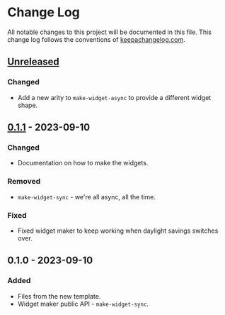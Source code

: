 # Change Log
All notable changes to this project will be documented in this file. This change log follows the conventions of [keepachangelog.com](http://keepachangelog.com/).

## [Unreleased]
### Changed
- Add a new arity to `make-widget-async` to provide a different widget shape.

## [0.1.1] - 2023-09-10
### Changed
- Documentation on how to make the widgets.

### Removed
- `make-widget-sync` - we're all async, all the time.

### Fixed
- Fixed widget maker to keep working when daylight savings switches over.

## 0.1.0 - 2023-09-10
### Added
- Files from the new template.
- Widget maker public API - `make-widget-sync`.

[Unreleased]: https://sourcehost.site/your-name/jogo-velha/compare/0.1.1...HEAD
[0.1.1]: https://sourcehost.site/your-name/jogo-velha/compare/0.1.0...0.1.1

